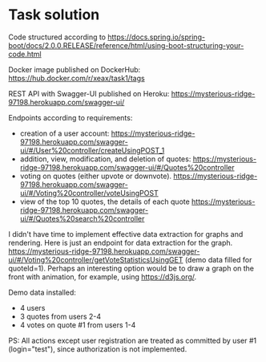 # Task solution

Code structured according to https://docs.spring.io/spring-boot/docs/2.0.0.RELEASE/reference/html/using-boot-structuring-your-code.html

Docker image published on DockerHub: https://hub.docker.com/r/xeax/task1/tags

REST API with Swagger-UI published on Heroku: https://mysterious-ridge-97198.herokuapp.com/swagger-ui/

Endpoints according to requirements:
* creation of a user account:
  https://mysterious-ridge-97198.herokuapp.com/swagger-ui/#/User%20controller/createUsingPOST_1
* addition, view, modification, and deletion of quotes:
  https://mysterious-ridge-97198.herokuapp.com/swagger-ui/#/Quotes%20controller
* voting on quotes (either upvote or downvote).
  https://mysterious-ridge-97198.herokuapp.com/swagger-ui/#/Voting%20controller/voteUsingPOST
* view of the top 10 quotes, the details of each quote
  https://mysterious-ridge-97198.herokuapp.com/swagger-ui/#/Quotes%20search%20controller

I didn't have time to implement effective data extraction for graphs and rendering. Here is just an endpoint for data extraction for the graph. https://mysterious-ridge-97198.herokuapp.com/swagger-ui/#/Voting%20controller/getVoteStatisticsUsingGET (demo data filled for quoteId=1). Perhaps an interesting option would be to draw a graph on the front with animation, for example, using https://d3js.org/.

Demo data installed:
 - 4 users
 - 3 quotes from users 2-4
 - 4 votes on quote #1 from users 1-4

PS: All actions except user registration are treated as committed by user #1 (login="test"), since authorization is not implemented.